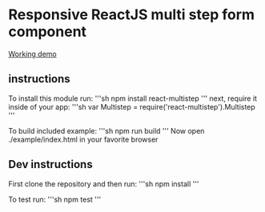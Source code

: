 # Responsive ReactJS multi step form component

[Working demo](https://dl.dropboxusercontent.com/u/51491957/multistep/index.html)

## instructions

To install this module run:
'''sh
npm install react-multistep
'''
next, require it inside of your app:
'''sh
var Multistep = require('react-multistep').Multistep
'''

To build included example:
'''sh
npm run build
'''
Now open ./example/index.html in your favorite browser

## Dev instructions

First clone the repository and then run:
'''sh
npm install
'''

To test run:
'''sh
npm test
'''


